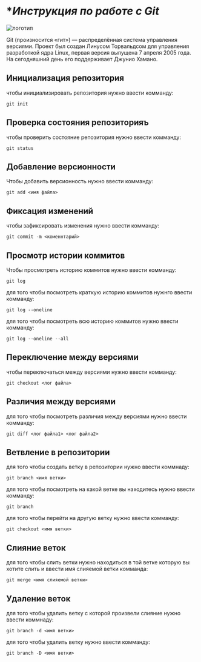# **Инструкция по работе с Git*
![логотип](git.jpg)

Git (произносится «гит») — распределённая система управления версиями. Проект был создан Линусом Торвальдсом для управления разработкой ядра Linux, первая версия выпущена 7 апреля 2005 года. На сегодняшний день его поддерживает Джунио Хамано.
## Инициализация репозитория


чтобы инициализировать репозитория нужно ввести комманду:

    git init

## Проверка состояния репозиторияъ

чтобы проверить состояние репозитория нужно ввести комманду:

    git status

## Добавление версионности

Чтобы добавить версионность нужно ввести комманду:

    git add <имя файла>

## Фиксация изменений

чтобы зафиксировать изменения нужно ввести комманду:

    git commit -m <коменнтарий>

## Просмотр истории коммитов

Чтобы просмотреть историю коммитов нужно ввести комманду:

   
    git log

для того чтобы посмотреть краткую историю коммитов нужнго ввести комманду:
    
    git log --oneline

для того чтобы посмотреть всю историю коммитов нужно ввести комманду:
    
    git log --oneline --all

## Переключение между версиями

чтобы переключаться между версиями нужно ввести комманду:

    git checkout <лог файла>

## Различия между версиями

для того чтобы посмотреть различия между версиями нужно ввести комманду:

    git diff <лог файла1> <лог файла2>

## Ветвление в репозитории

для того чтобы создать ветку в репозитории нужно ввести коммнаду:

    git branch <имя ветки>

для того чтобы посмотреть на какой ветке вы находитесь нужно ввести комманду:

    git branch

для того чтобы перейти на другую ветку нужно ввести комманду:

    git checkout <имя ветки>

## Слияние веток

для того чтобы слить ветки нужно находиться в той ветке которую вы хотите слить и ввести имя слияемой ветки комманда:

    git merge <имя слияемой ветки>

## Удаление веток

для того чтобы удалить ветку с которой произвели слияние нужно ввести коммнаду:

    git branch -d <имя ветки>

для того чтобы удалить ветку нужно ввести комманду:

    git branch -D <имя ветки>